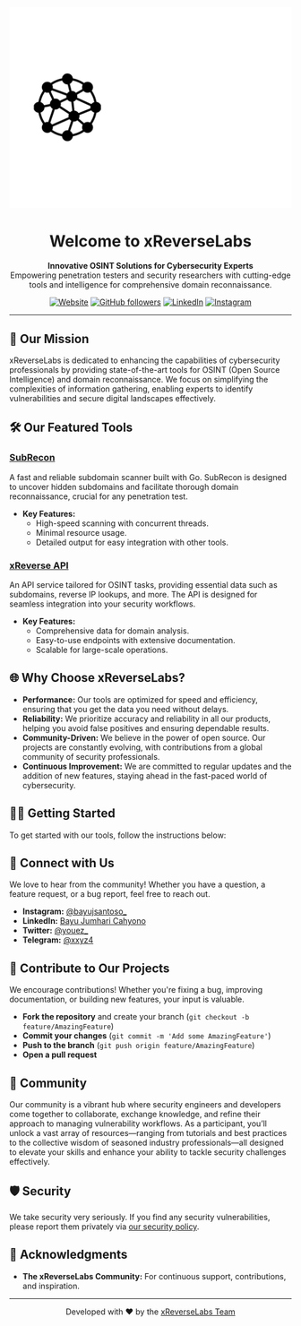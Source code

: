 
<p align="center">
  <img src="https://raw.githubusercontent.com/xReverseLabs/.github/main/profile/xLabsBanner.png" alt="xReverseLabs Logo">
</p>

<h1 align="center">Welcome to xReverseLabs</h1>

<p align="center">
  <b>Innovative OSINT Solutions for Cybersecurity Experts</b><br>
  Empowering penetration testers and security researchers with cutting-edge tools and intelligence for comprehensive domain reconnaissance.
</p>

<p align="center">
  <a href="https://xreverselabs.my.id"><img alt="Website" src="https://img.shields.io/badge/Website-xReverseLabs-blue?style=flat-square"></a>
  <a href="https://github.com/xReverseLabs"><img alt="GitHub followers" src="https://img.shields.io/github/followers/xReverseLabs?style=flat-square"></a>
  <a href="https://linkedin.com/in/bayujsantoso"><img alt="LinkedIn" src="https://img.shields.io/badge/LinkedIn-Bayu%20Jumhari%20Cahyono-blue?style=flat-square"></a>
  <a href="https://instagram.com/bayujsantoso_"><img alt="Instagram" src="https://img.shields.io/badge/Instagram-%40bayujsantoso__-red?style=flat-square"></a>
</p>

---

## 🚀 Our Mission

xReverseLabs is dedicated to enhancing the capabilities of cybersecurity professionals by providing state-of-the-art tools for OSINT (Open Source Intelligence) and domain reconnaissance. We focus on simplifying the complexities of information gathering, enabling experts to identify vulnerabilities and secure digital landscapes effectively.

## 🛠️ Our Featured Tools

### [SubRecon](https://github.com/xReverseLabs/SubRecon)
A fast and reliable subdomain scanner built with Go. SubRecon is designed to uncover hidden subdomains and facilitate thorough domain reconnaissance, crucial for any penetration test.

- **Key Features:**
  - High-speed scanning with concurrent threads.
  - Minimal resource usage.
  - Detailed output for easy integration with other tools.

### [xReverse API](https://xreverselabs.my.id)
An API service tailored for OSINT tasks, providing essential data such as subdomains, reverse IP lookups, and more. The API is designed for seamless integration into your security workflows.

- **Key Features:**
  - Comprehensive data for domain analysis.
  - Easy-to-use endpoints with extensive documentation.
  - Scalable for large-scale operations.

## 🌐 Why Choose xReverseLabs?

- **Performance:** Our tools are optimized for speed and efficiency, ensuring that you get the data you need without delays.
- **Reliability:** We prioritize accuracy and reliability in all our products, helping you avoid false positives and ensuring dependable results.
- **Community-Driven:** We believe in the power of open source. Our projects are constantly evolving, with contributions from a global community of security professionals.
- **Continuous Improvement:** We are committed to regular updates and the addition of new features, staying ahead in the fast-paced world of cybersecurity.

## 🧑‍💻 Getting Started

To get started with our tools, follow the instructions below:

## 💬 Connect with Us

We love to hear from the community! Whether you have a question, a feature request, or a bug report, feel free to reach out.

- **Instagram:** [@bayujsantoso_](https://instagram.com/bayujsantoso_)
- **LinkedIn:** [Bayu Jumhari Cahyono](https://linkedin.com/in/bayujsantoso)
- **Twitter:** [@youez_](https://x.com/youez_)
- **Telegram:** [@xxyz4](https://t.me/xxyz4)

## 🤝 Contribute to Our Projects

We encourage contributions! Whether you're fixing a bug, improving documentation, or building new features, your input is valuable.

- **Fork the repository** and create your branch (`git checkout -b feature/AmazingFeature`)
- **Commit your changes** (`git commit -m 'Add some AmazingFeature'`)
- **Push to the branch** (`git push origin feature/AmazingFeature`)
- **Open a pull request**

## 📜 Community

Our community is a vibrant hub where security engineers and developers come together to collaborate, exchange knowledge, and refine their approach to managing vulnerability workflows. As a participant, you’ll unlock a vast array of resources—ranging from tutorials and best practices to the collective wisdom of seasoned industry professionals—all designed to elevate your skills and enhance your ability to tackle security challenges effectively.

## 🛡️ Security

We take security very seriously. If you find any security vulnerabilities, please report them privately via [our security policy](https://github.com/xReverseLabs/security/policy).

## 🎉 Acknowledgments

- **The xReverseLabs Community:** For continuous support, contributions, and inspiration.

---

<p align="center">
  Developed with ❤️ by the <a href="https://github.com/xReverseLabs">xReverseLabs Team</a>
</p>
